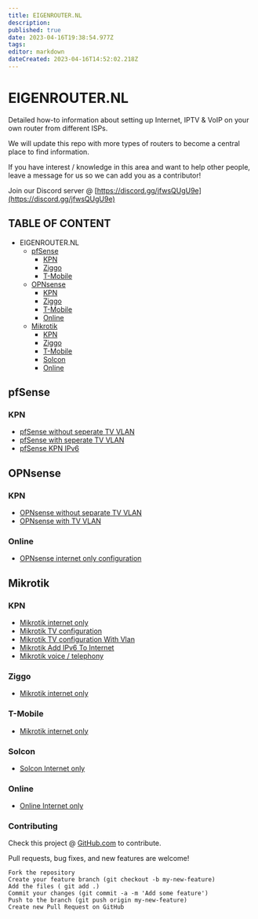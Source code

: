 ```yaml
---
title: EIGENROUTER.NL
description: 
published: true
date: 2023-04-16T19:38:54.977Z
tags: 
editor: markdown
dateCreated: 2023-04-16T14:52:02.218Z
---
```


# EIGENROUTER</AREA>.NL

Detailed how-to information about setting up Internet, IPTV & VoIP on your own router from different ISPs.

We will update this repo with more types of routers to become a central place to find information.

If you have interest / knowledge in this area and want to help other people, leave a message for us so we can add you as a contributor!

Join our Discord server @ [https://discord.gg/jfwsQUgU9e](https://discord.gg/jfwsQUgU9e)

## TABLE OF CONTENT

- EIGENROUTER</area>.NL
  - [pfSense](#pfsense)
    - [KPN](#kpn)
    - [Ziggo](#ziggo)
    - [T-Mobile](#t-mobile)
  - [OPNsense](#opnsense)
    - [KPN](#kpn-1)
    - [Ziggo](#ziggo-1)
    - [T-Mobile](#t-mobile-1)
    - [Online](#online)
  - [Mikrotik](#mikrotik)
    - [KPN](#kpn-2)
    - [Ziggo](#ziggo-2)
    - [T-Mobile](#t-mobile-2)
    - [Solcon](#solcon)
    - [Online](#online-1)
  

## pfSense

### KPN
* [pfSense without seperate TV VLAN](/guides/pfsense/kpn/pfSense-without-vlan.md)
* [pfSense with seperate TV VLAN](/guides/pfsense/kpn/pfSense-with-vlan.md)
* [pfSense KPN IPv6](/guides/pfsense/kpn/pfSense-ipv6.md)

## OPNsense

### KPN
* [OPNsense without separate TV VLAN](/guides/opnsense/kpn/opnsense-without-vlan.md)
* [OPNsense with TV VLAN](/guides/opnsense/kpn/opnsense-with-vlan.md)

### Online
* [OPNsense internet only configuration](/guides/opnsense/Online/opnsense-internet-only.md)

## Mikrotik

### KPN
* [Mikrotik internet only](/guides/mikrotik/kpn/Mikrotik-Internet-only.md)
* [Mikrotik TV configuration](/guides/mikrotik/kpn/Mikrotik-tv-settings.md)
* [Mikrotik TV configuration With Vlan](/guides/mikrotik/kpn/Mikrotik-tv-settings-with-vlan.md)
* [Mikrotik Add IPv6 To Internet](/guides/mikrotik/kpn/Mikrotik-toevoegen-van-ipv6-aan-internet-only.md)
* [Mikrotik voice / telephony](/guides/mikrotik/kpn/Mikrotik-voice-telephony.md)

### Ziggo
* [Mikrotik internet only](/guides/mikrotik/ziggo/Mikrotik-internet-only.md)

### T-Mobile
* [Mikrotik internet only](/guides/mikrotik/t-mobile/Mikrotik-Internet-only.md)

### Solcon
* [Solcon Internet only](/guides/mikrotik/solcon/Internet-only.md)  

### Online
* [Online Internet only](/guides/mikrotik/Online/Mikrotik-Internet-only.md)


### Contributing

Check this project @ [GitHub.com](https://github.com/Eigenrouter/eigenrouter) to contribute.

Pull requests, bug fixes, and new features are welcome!

```
Fork the repository
Create your feature branch (git checkout -b my-new-feature)
Add the files ( git add .)
Commit your changes (git commit -a -m 'Add some feature')
Push to the branch (git push origin my-new-feature)
Create new Pull Request on GitHub
```
